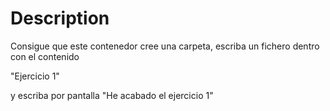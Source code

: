 # Description

Consigue que este contenedor cree una carpeta, escriba un fichero dentro con el contenido

"Ejercicio 1"

y escriba por pantalla "He acabado el ejercicio 1"




